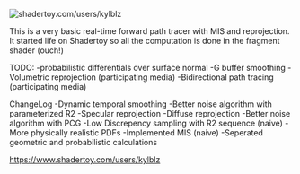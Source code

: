 ![shadertoy.com/users/kylblz](https://www.shadertoy.com/media/shaders/7lSyDc.jpg)

This is a very basic real-time forward path tracer with MIS and reprojection.
It started life on Shadertoy so all the computation is done in the fragment shader (ouch!)

TODO:
-probabilistic differentials over surface normal
-G buffer smoothing
-Volumetric reprojection (participating media)
-Bidirectional path tracing (participating media)

ChangeLog
-Dynamic temporal smoothing
-Better noise algorithm with parameterized R2
-Specular reprojection
-Diffuse reprojection
-Better noise algorithm with PCG
-Low Discrepency sampling with R2 sequence (naive)
-More physically realistic PDFs
-Implemented MIS (naive)
-Seperated geometric and probabilistic calculations

https://www.shadertoy.com/users/kylblz
